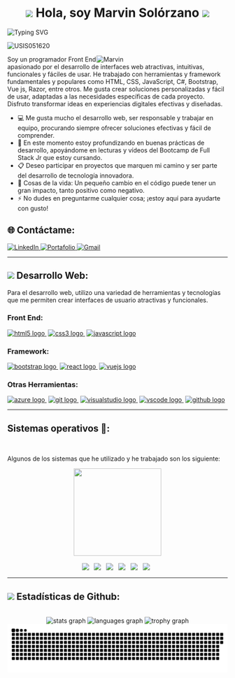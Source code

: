 <h1 align="center"> <img src="https://media.giphy.com/media/hvRJCLFzcasrR4ia7z/giphy.gif" width="35"> <b>Hola, soy Marvin Solórzano</b> <img src='https://raw.githubusercontent.com/ShahriarShafin/ShahriarShafin/main/Assets/handshake.gif' width="100px"> </h1>

![Typing SVG](https://readme-typing-svg.herokuapp.com?size=18&center=true&vCenter=true&width=720&duration=8000&lines=Creando+experiencias+web+interactivas+y+eficientes.)

<p align="left"> <img src="https://komarev.com/ghpvc/?username=USIS051620&label=Profile%20views&color=0e75b6&style=flat" alt="USIS051620"/> </p>

<img align="right" width=300px alt="Marvin" src="https://drive.google.com/uc?export=view&id=16xGs548aCvsI8ZPtG9Kr1uWDuvjWZiBJ" />

Soy un programador Front End apasionado por el desarrollo de interfaces web atractivas, intuitivas, funcionales y fáciles de usar. He trabajado con herramientas y framework fundamentales y populares como HTML, CSS, JavaScript, C#, Bootstrap, Vue js, Razor, entre otros. Me gusta crear soluciones personalizadas y fácil de usar, adaptadas a las necesidades específicas de cada proyecto. Disfruto transformar ideas en experiencias digitales efectivas y diseñadas.

- 💻 Me gusta mucho el desarrollo web, ser responsable y trabajar en equipo, procurando siempre ofrecer soluciones efectivas y fácil de comprender. <br/>
- 📓 En este momento estoy profundizando en buenas prácticas de desarrollo, apoyándome en lecturas y vídeos del Bootcamp de Full Stack Jr que estoy cursando. <br/>
- 📋 Deseo participar en proyectos que marquen mi camino y ser parte del desarrollo de tecnología innovadora. <br/>
- 📖 Cosas de la vida: Un pequeño cambio en el código puede tener un gran impacto, tanto positivo como negativo.
- ⚡ No dudes en preguntarme cualquier cosa; ¡estoy aquí para ayudarte con gusto! <br/>
  
<h2> 🌐 Contáctame: </h2>

<a href="https://www.linkedin.com/in/marvin-josu%C3%A9-sol%C3%B3rzano-cruz-b0042a268/" target="_blank">
  <img src="https://img.shields.io/badge/LinkedIn-%230077B5.svg?style=for-the-badge&logo=linkedin&logoColor=white" height="28" alt="LinkedIn" />
</a>

<a href="https://marvinsolorzano.com/" target="_blank">
  <img src="https://img.shields.io/badge/Portafolio-%23000000.svg?style=for-the-badge&logo=firefox&logoColor=%23FF7139" height="28" alt="Portafolio" />
</a>

<a href="mailto:marvinjosuesolorzano178@gmail.com" target="_blank">
  <img src="https://img.shields.io/badge/Gmail-D14836?style=for-the-badge&logo=gmail&logoColor=white" height="28" alt="Gmail" />
</a>

<hr>

<h2>
  <picture>
    <img src="https://github.com/7oSkaaa/7oSkaaa/blob/main/Images/Front_End.gif?raw=true" width="50px">
  </picture>
  Desarrollo Web:
</h2>

<p>
  Para el desarrollo web, utilizo una variedad de herramientas y tecnologías que me permiten 
  crear interfaces de usuario atractivas y funcionales.
</p>

<h3>Front End: </h3>
<div align="left">
  <a href="https://www.w3.org/html/" target="_blank">
    <img src="https://img.shields.io/badge/HTML5-E34F26?logo=html5&logoColor=white&style=for-the-badge" height="28" alt="html5 logo" />
  </a>
  <img width="" />
  <a href="https://www.w3.org/Style/CSS/" target="_blank">
    <img src="https://img.shields.io/badge/CSS3-1572B6?logo=css3&logoColor=white&style=for-the-badge" height="28" alt="css3 logo" />
  </a>
  <img width="" />
  <a href="https://developer.mozilla.org/en-US/docs/Web/JavaScript" target="_blank">
    <img src="https://img.shields.io/badge/JavaScript-F7DF1E?logo=javascript&logoColor=black&style=for-the-badge" height="28" alt="javascript logo" />
  </a>
</div>

<h3>Framework: </h3>
<div align="left">
  <a href="https://getbootstrap.com/" target="_blank">
    <img src="https://img.shields.io/badge/Bootstrap-7952B3?logo=bootstrap&logoColor=white&style=for-the-badge" height="28" alt="bootstrap logo" />
  </a>
  <img width="" />
  <a href="https://reactjs.org/" target="_blank">
    <img src="https://img.shields.io/badge/React-61DAFB?logo=react&logoColor=black&style=for-the-badge" height="28" alt="react logo" />
  </a>
  <img width="" />
  <a href="https://vuejs.org/" target="_blank">
    <img src="https://img.shields.io/badge/Vue.js-4FC08D?logo=vuedotjs&logoColor=black&style=for-the-badge" height="28" alt="vuejs logo" />
  </a>
</div>

<h3>Otras Herramientas: </h3>
<div align="left">
  <a href="https://azure.microsoft.com" target="_blank">
    <img src="https://img.shields.io/badge/Microsoft Azure-0078D4?logo=microsoftazure&logoColor=white&style=for-the-badge" height="28" alt="azure logo" />
  </a>
  <img width="" />
  <a href="https://git-scm.com/" target="_blank">
    <img src="https://img.shields.io/badge/Git-F05032?logo=git&logoColor=white&style=for-the-badge" height="28" alt="git logo" />
  </a>
  <img width="" />
  <a href="https://visualstudio.microsoft.com/" target="_blank">
    <img src="https://img.shields.io/badge/Visual Studio-5C2D91?logo=visualstudio&logoColor=white&style=for-the-badge" height="28" alt="visualstudio logo" />
  </a>
  <img width="" />
  <a href="https://code.visualstudio.com/" target="_blank">
    <img src="https://img.shields.io/badge/Visual Studio Code-007ACC?logo=visualstudiocode&logoColor=white&style=for-the-badge" height="28" alt="vscode logo" />
  </a>
  <img width="" />
  <a href="https://github.com/" target="_blank">
    <img src="https://img.shields.io/badge/GitHub-181717?logo=github&logoColor=white&style=for-the-badge" height="28" alt="github logo" />
  </a>
</div>

<hr>

<h2>Sistemas operativos 🐧:</h2>
<br>
<p>Algunos de los sistemas que he utilizado y he trabajado son los siguiente:</p>
<p align='center'>
  <img src="https://media.giphy.com/media/WFZvB7VIXBgiz3oDXE/giphy.gif" width="200" height="200" frameBorder="0" class="giphy-embed" allowFullScreen>
</p>

<p align='center'>
  <img src="https://img.shields.io/badge/Linux-FCC624?style=for-the-badge&logo=linux&logoColor=black">&nbsp;&nbsp;
  <img src="https://img.shields.io/badge/Kali_Linux-557C94?style=for-the-badge&logo=kalilinux&logoColor=white">&nbsp;&nbsp;
  <img src="https://img.shields.io/badge/Ubuntu-E95420?style=for-the-badge&logo=ubuntu&logoColor=white">&nbsp;&nbsp;
  <img src="https://img.shields.io/badge/Debian-A81D33?style=for-the-badge&logo=debian&logoColor=white">&nbsp;&nbsp;
  <img src="https://img.shields.io/badge/Windows-0078D6?style=for-the-badge&logo=windows&logoColor=white">&nbsp;&nbsp;
  <img src="https://img.shields.io/badge/Zorin%20OS-0078D4?style=for-the-badge&logo=zorin&logoColor=white">&nbsp;&nbsp;
</p>

<hr>

<h2>
  <picture>
    <img src="https://github.com/7oSkaaa/7oSkaaa/blob/main/Images/Statistics.gif?raw=true" width="50px">
  </picture>
  Estadísticas de Github:
</h2>
<br>

<div align="center">
  <img src="https://github-readme-stats.vercel.app/api?username=USIS051620&hide_title=false&hide_rank=false&show_icons=true&include_all_commits=true&count_private=true&disable_animations=false&theme=github_dark&locale=es&hide_border=false&order=1" height="150" alt="stats graph"  />
  <img src="https://github-readme-stats.vercel.app/api/top-langs?username=USIS051620&locale=es&hide_title=false&layout=compact&card_width=320&langs_count=5&theme=github_dark&hide_border=false&order=2" height="150" alt="languages graph"/>
  <img src="https://github-profile-trophy.vercel.app?username=USIS051620&theme=discord&column=-1&row=1&margin-w=8&margin-h=8&no-bg=false&no-frame=false&order=4" height="150" alt="trophy graph"  />
</div>

<div align="center">
  <picture align="center">
    <source media="(prefers-color-scheme: dark)" srcset="https://raw.githubusercontent.com/Niefee/niefee/master/assets/github-contribution-grid-snake.svg">
    <source media="(prefers-color-scheme: light)" srcset="https://raw.githubusercontent.com/Niefee/niefee/master/assets/github-contribution-grid-snake.svg">
    <img alt="github contribution grid snake animation" src="https://raw.githubusercontent.com/Niefee/niefee/master/assets/github-contribution-grid-snake.svg">
  </picture>
</div>


<!--
**USIS051620/USIS051620** is a ✨ _special_ ✨ repository because its `README.md` (this file) appears on your GitHub profile.

Here are some ideas to get you started:

- 🔭 I’m currently working on ...
- 🌱 I’m currently learning ...
- 👯 I’m looking to collaborate on ...
- 🤔 I’m looking for help with ...
- 💬 Ask me about ...
- 📫 How to reach me: ...
- 😄 Pronouns: ...
- ⚡ Fun fact: ...
-->
